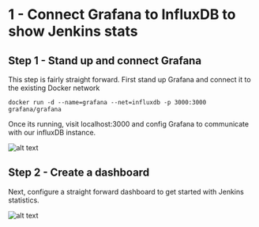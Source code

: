 # 1 - Connect Grafana to InfluxDB to show Jenkins stats

## Step 1 - Stand up and connect Grafana

This step is fairly straight forward. First stand up Grafana and connect it to the existing Docker network

```
docker run -d --name=grafana --net=influxdb -p 3000:3000  grafana/grafana
```

Once its running, visit localhost:3000 and config Grafana to communicate with our influxDB instance.

![alt text](https://github.com/peterlamar/influxops/blob/master/img/grafanaconfig.png "Grafana influxdb config")

## Step 2 - Create a dashboard

Next, configure a straight forward dashboard to get started with Jenkins statistics. 

![alt text](https://github.com/peterlamar/influxops/blob/master/img/grafanajenkinsdash.png "Grafana jenkins config")
